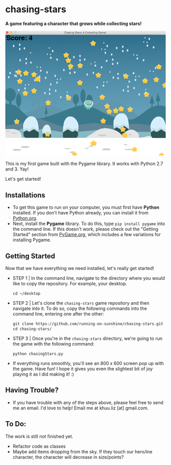 # chasing-stars
**A game featuring a character that grows while collecting stars!**

![Game Screenshot](screenshots/chasingStars-screen.png)

This is my first game built with the Pygame library. It works with Python 2.7 and 3. Yay!

Let's get started!

## Installations

* To get this game to run on your computer, you must first have **Python** installed. If you don't have Python already, you can install it from [Python.org](https://www.python.org/).
* Next, install the **Pygame** library. To do this, type `pip install pygame` into the command line. If this doesn't work, please check out the "Getting Started" section from [PyGame.org](https://www.pygame.org/wiki/GettingStarted), which includes a few variations for installing Pygame.

## Getting Started

Now that we have everything we need installed, let's really get started! 

* STEP 1 | In the command line, navigate to the directory where you would like to copy the repository. For example, your desktop.
  ```
  cd ~/desktop
  ```
* STEP 2 | Let's clone the `chasing-stars` game repository and then navigate into it. To do so, copy the following commands into the command line, entering one after the other:

  ```
  git clone https://github.com/running-on-sunshine/chasing-stars.git
  cd chasing-stars/
  ```
* STEP 3 | Once you're in the `chasing-stars` directory, we're going to run the game with the following command:

  ```
  python chasingStars.py
  ```
* If everything runs smoothly, you'll see an 800 x 600 screen pop up with the game. Have fun! I hope it gives you even the slightest bit of joy playing it as I did making it! :)

## Having Trouble?

* If you have trouble with any of the steps above, please feel free to send me an email. I'd love to help! Email me at khuu.liz [at] gmail.com.

## To Do:

The work is still not finished yet.

- Refactor code as classes
- Maybe add items dropping from the sky. If they touch our hero/ine character, the character will decrease in size/points?
